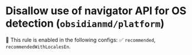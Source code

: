 # Disallow use of navigator API for OS detection (`obsidianmd/platform`)

💼 This rule is enabled in the following configs: ✅ `recommended`, `recommendedWithLocalesEn`.

<!-- end auto-generated rule header -->
